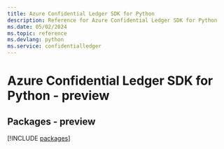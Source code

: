 ```yaml
---
title: Azure Confidential Ledger SDK for Python
description: Reference for Azure Confidential Ledger SDK for Python
ms.date: 05/02/2024
ms.topic: reference
ms.devlang: python
ms.service: confidentialledger
---
```

# Azure Confidential Ledger SDK for Python - preview
## Packages - preview
[!INCLUDE [packages](confidential-ledger-index.md)]